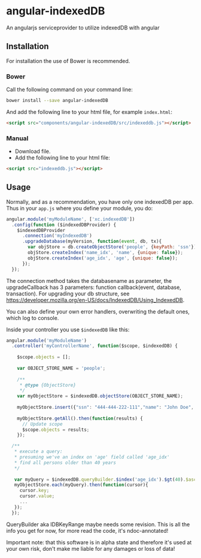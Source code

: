 angular-indexedDB
=================

An angularjs serviceprovider to utilize indexedDB with angular

## Installation

For installation the use of Bower is recommended.

### Bower
Call the following command on your command line:

```sh
bower install --save angular-indexedDB
```

And add the following line to your html file, for example `index.html`:

```html
<script src="components/angular-indexedDB/src/indexeddb.js"></script>
```


### Manual

- Download file.
- Add the following line to your html file:

```html
<script src="indexeddb.js"></script>
```

## Usage

Normally, and as a recommendation, you have only one indexedDB per app.
Thus in your `app.js` where you define your module, you do:

```javascript
angular.module('myModuleName', ['xc.indexedDB'])
  .config(function ($indexedDBProvider) {
    $indexedDBProvider
      .connection('myIndexedDB')
      .upgradeDatabase(myVersion, function(event, db, tx){
        var objStore = db.createObjectStore('people', {keyPath: 'ssn'});
        objStore.createIndex('name_idx', 'name', {unique: false});
        objStore.createIndex('age_idx', 'age', {unique: false});
      });
  });
```
The connection method takes the databasename as parameter,
the upgradeCallback has 3 parameters:
function callback(event, database, transaction). For upgrading your db structure, see 
https://developer.mozilla.org/en-US/docs/IndexedDB/Using_IndexedDB.

You can also define your own error handlers, overwriting the default ones, which log to console.


Inside your controller you use `$indexedDB` like this:

```javascript
angular.module('myModuleName')
  .controller('myControllerName', function($scope, $indexedDB) {
    
    $scope.objects = [];
    
    var OBJECT_STORE_NAME = 'people';  
        
    /**
     * @type {ObjectStore}
     */
    var myObjectStore = $indexedDB.objectStore(OBJECT_STORE_NAME);
    
    myObjectStore.insert({"ssn": "444-444-222-111","name": "John Doe", "age": 57}).then(function(e){...});
    
    myObjectStore.getAll().then(function(results) {  
      // Update scope
      $scope.objects = results;
    });

  /**
   * execute a query:
   * presuming we've an index on 'age' field called 'age_idx'
   * find all persons older than 40 years
   */
   
   var myQuery = $indexedDB.queryBuilder.$index('age_idx').$gt(40).$asc.compile;
   myObjectStore.each(myQuery).then(function(cursor){
     cursor.key;
     cursor.value;
     ...
   });
  });
```

QueryBuilder aka IDBKeyRange maybe needs some revision.
This is all the info you get for now, for more read the code, it's ndoc-annotated! 

Important note: that this software is in alpha state and therefore it's used at your own risk,
don't make me liable for any damages or loss of data!

